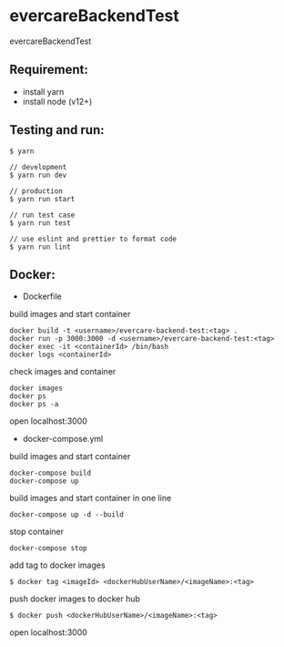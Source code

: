 # evercareBackendTest

evercareBackendTest

## Requirement:
 - install yarn
 - install node (v12+)

## Testing and run:
```
$ yarn

// development
$ yarn run dev

// production
$ yarn run start

// run test case
$ yarn run test

// use eslint and prettier to format code
$ yarn run lint
```

## Docker:

- Dockerfile

build images and start container
```
docker build -t <username>/evercare-backend-test:<tag> .
docker run -p 3000:3000 -d <username>/evercare-backend-test:<tag>
docker exec -it <containerId> /bin/bash
docker logs <containerId>
```

check images and container
```
docker images
docker ps
docker ps -a
```

open localhost:3000

- docker-compose.yml

build images and start container
```
docker-compose build
docker-compose up
```

build images and start container in one line
```
docker-compose up -d --build
```

stop container
```
docker-compose stop
```

add tag to docker images
```
$ docker tag <imageId> <dockerHubUserName>/<imageName>:<tag>
```

push docker images to docker hub
```
$ docker push <dockerHubUserName>/<imageName>:<tag>
```

open localhost:3000
